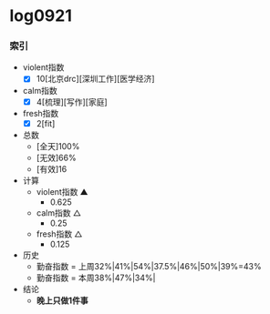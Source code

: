 # log0921

### 索引

- violent指数 
    * [x]  10[北京drc][深圳工作][医学经济]
- calm指数 
    * [x]  4[梳理][写作][家庭]
- fresh指数 
    * [x]  2[fit]
- 总数
    * [全天]100%
    * [无效]66%
    * [有效]16
- 计算
    + violent指数 ▲
        * 0.625
    + calm指数 △
        * 0.25
    + fresh指数 △
        * 0.125
- 历史
    + 勤奋指数 = 上周32%|41%|54%|37.5%|46%|50%|39%=43%
    + 勤奋指数 = 本周38%|47%|34%|
- 结论
    + **晚上只做1件事**